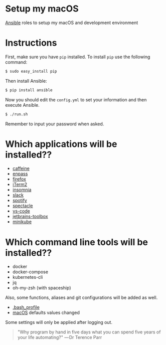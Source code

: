# Setup my macOS

[Ansible](https://docs.ansible.com/ansible/latest/index.html) roles to setup my macOS and development environment

# Instructions

First, make sure you have `pip` installed. To install `pip` use the following command:

```bash
$ sudo easy_install pip
```

Then install Ansible:

```bash
$ pip install ansible
```

Now you should edit the `config.yml` to set your information and then execute Ansible.

```bash
$ ./run.sh 
```
Remember to input your password when asked.

# Which applications will be installed??

* [caffeine](https://intelliscapesolutions.com/apps/caffeine)
* [enpass](https://www.enpass.io/)
* [firefox](https://www.mozilla.org/en-US/firefox/new/)
* [iTerm2](https://iterm2.com/)
* [insomnia](https://insomnia.rest/)
* [slack](https://slack.com/)
* [spotify](https://www.spotify.com/us/home/?correlation_id=50863fa17f244a62ecdb4d5c45ee838b&property_id=php_auth_home_deprecation)
* [spectacle](https://www.spectacleapp.com/)
* [vs-code](https://code.visualstudio.com/)
* [jetbrains-toolbox](https://www.jetbrains.com/toolbox-app/)
* [minikube](https://minikube.sigs.k8s.io/docs/start/)

# Which command line tools will be installed??

* docker
* docker-compose
* kubernetes-cli
* jq
* oh-my-zsh (with spaceship)
 

Also, some functions, aliases and git configurations will be added as well.

* [.bash_profile](https://github.com/rflpazini/setup-mac/blob/master/roles/bash-profile/files/bash_profile)
* [macOS](https://github.com/rflpazini/setup-mac/blob/master/roles/osx-defaults/files/macos_defaults) defaults values changed

Some settings will only be applied after logging out.

> "Why program by hand in five days what you can spend five years of your life automating?"
> — Dr Terence Parr
